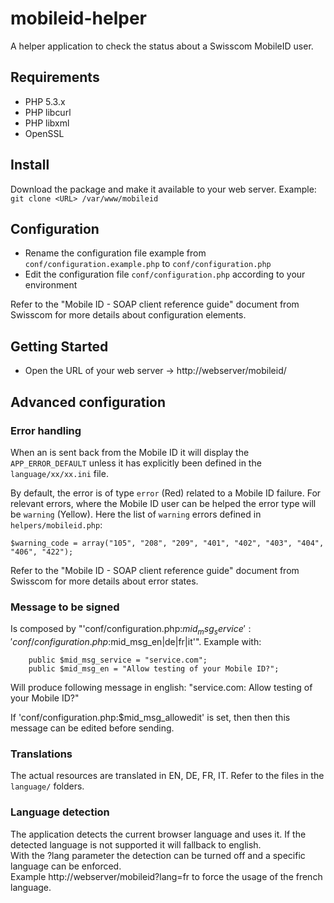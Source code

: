 mobileid-helper
===============

A helper application to check the status about a Swisscom MobileID user.

## Requirements
* PHP 5.3.x
* PHP libcurl
* PHP libxml
* OpenSSL

## Install
Download the package and make it available to your web server.
Example: `git clone <URL> /var/www/mobileid`


## Configuration
* Rename the configuration file example from `conf/configuration.example.php` to `conf/configuration.php`
* Edit the configuration file `conf/configuration.php` according to your environment

Refer to the "Mobile ID - SOAP client reference guide" document from Swisscom for more details about configuration elements.

## Getting Started
* Open the URL of your web server -> http://webserver/mobileid/

## Advanced configuration

### Error handling
When an is sent back from the Mobile ID it will display the `APP_ERROR_DEFAULT` unless it has explicitly been defined in the `language/xx/xx.ini` file.

By default, the error is of type `error` (Red) related to a Mobile ID failure. For relevant errors, where the Mobile ID user can be helped the error type will be `warning` (Yellow).
Here the list of `warning` errors defined in `helpers/mobileid.php`:
````
$warning_code = array("105", "208", "209", "401", "402", "403", "404", "406", "422");
````

Refer to the "Mobile ID - SOAP client reference guide" document from Swisscom for more details about error states.

### Message to be signed
Is composed by "'conf/configuration.php:$mid_msg_service': 'conf/configuration.php:$mid_msg_en|de|fr|it'".
Example with:
````
	public $mid_msg_service = "service.com";
	public $mid_msg_en = "Allow testing of your Mobile ID?";
````
Will produce following message in english: "service.com: Allow testing of your Mobile ID?" 


If 'conf/configuration.php:$mid_msg_allowedit' is set, then then this message can be edited before sending.

### Translations
The actual resources are translated in EN, DE, FR, IT. Refer to the files in the `language/` folders.

### Language detection
The application detects the current browser language and uses it. If the detected language is not supported it will fallback to english.  
With the ?lang parameter the detection can be turned off and a specific language can be enforced.  
Example http://webserver/mobileid?lang=fr to force the usage of the french language.